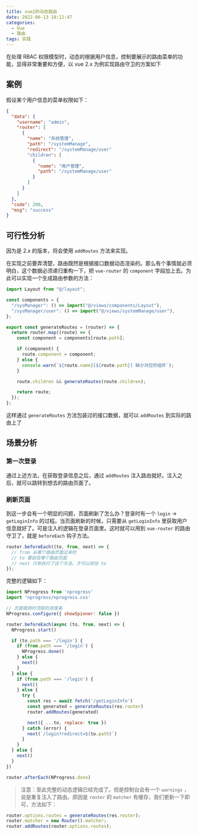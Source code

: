 ```yaml
---
title: vue2的动态路由
date: 2022-06-13 18:12:47
categories:
  - Vue
  - 路由
tags: 实践
---
```


在处理 RBAC 权限模型时，动态的根据用户信息，控制要展示的路由菜单的功能，显得非常重要和方便，以 vue 2.x 为例实现路由守卫的方案如下

<!-- more -->

## 案例

假设某个用户信息的菜单权限如下：

```json
{
  "data": {
    "username": "admin",
    "router": [
      {
        "name": "系统管理",
        "path": "/systemManage",
        "redirect": "/systemManage/user"
        "children": [
          {
            "name": "用户管理",
            "path": "/systemManage/user"
          }
        ]
      }
    ]
  },
  "code": 200,
  "msg": "success"
}
```

## 可行性分析

因为是 2.x 的版本，将会使用 `addRoutes` 方法来实现。

在实现之前要弄清楚，路由既然是根据接口数据动态渲染的。那么有个事情就必须明白，这个数据必须递归重构一下，把 `vue-router` 的 `component` 字段加上去。为此可以实现一个生成路由参数的方法：

```javascript
import Layout from "@/layout";

const components = {
  "/sysManager": () => import("@/views/components/Layout"),
  "/sysManager/user": () => import("@/views/systemManage/user"),
};

export const generateRoutes = (router) => {
  return router.map((route) => {
    const component = components[route.path];

    if (component) {
      route.component = component;
    } else {
      console.warn(`${route.name}[${route.path}] 缺少对应的组件`);
    }

    route.children && generateRoutes(route.children);

    return route;
  });
};
```

这样通过 `generateRoutes` 方法包装过的接口数据，就可以 `addRoutes` 到实际的路由上了

## 场景分析

### 第一次登录

通过上述方法，在获取登录信息之后，通过 `addRoutes` 注入路由就好。注入之后，就可以跳转到想去的路由页面了。

### 刷新页面

到这一步会有一个明显的问题，页面刷新了怎么办？登录时有一个 `login` -> `getLoginInfo` 的过程。当页面刷新的时候，只需要从 `getLoginInfo` 里获取用户信息就好了。可是注入的逻辑在登录页面里。这时就可以用到 `vue-router` 的路由守卫了，就是 `beforeEach` 钩子方法。

```javascript
router.beforeEach((to, from, next) => {
  // from 从哪个路由页面过来的
  // to 要前往哪个路由页面
  // next 只有执行了这个方法，才可以前往 to
});
```

完整的逻辑如下：

```javascript
import NProgress from 'nprogress'
import 'nprogress/nprogress.css'

// 页面跳转时顶部的进度条
NProgress.configure({ showSpinner: false })

router.beforeEach(async (to, from, next) => {
  NProgress.start()

  if (to.path === '/login') {
    if (from.path === '/login') {
      NProgress.done()
    } else {
      next()
    }
  } else {
    if (from.path === '/login') {
      next()
    } else {
      try {
        const res = await fetch('/getLoginInfo')
        const generated = generateRoutes(res.router)
        router.addRoutes(generated)

        next({ ...to, replace: true })
      } catch (error) {
        next(`/login?redirect=${to.path}`)
      }
    }
  } else {
    next()
  }
})

router.afterEach(NProgress.done)
```

> 注意：至此完整的动态逻辑已经完成了。但是控制台会有一个 `warnings` ，说是重复注入了路由。原因是 `router` 的 `matcher` 有缓存，我们更新一下即可，方法如下：

```javascript
router.options.routes = generateRoutes(res.router);
router.matcher = new Router().matcher;
router.addRoutes(router.options.routes);
```
